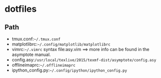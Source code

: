 # dotfiles

## Path
- tmux.conf:`~/.tmux.conf`
- matplotlibrc:`~/.config/matplotlib/matplotlibrc`
- vimrc:`~/.vimrc`
syntax file:asy.vim ==> more info can be found in the asymptote manual.
- config.asy:`/usr/local/texlive/2015/texmf-dist/asymptote/config.asy`
- offlineimaprc:`~/.offlineimaprc`
- ipython_config.py:`~/.config/ipython/ipython_config.py`
